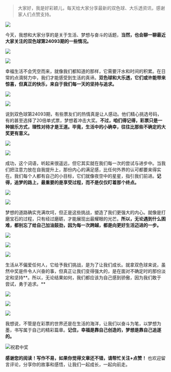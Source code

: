 > 大家好，我是好彩颖儿，每天给大家分享最新的双色球、大乐透资讯，感谢家人们点赞支持。

![](https://cdn.jsdelivr.net/gh/wangwenjie1314/PicCDN/2024-7-11/1720660897499-image.png)

今天，我想和大家分享的是关于生活、梦想与奋斗的话题，**当然，也会聊一聊最近大家关注的双色球第24093期的一些情况。**


![](https://cdn.jsdelivr.net/gh/wangwenjie1314/PicCDN/2024-8-13/1723511703187-image.png)

![](https://cdn.jsdelivr.net/gh/wangwenjie1314/PicCDN/2024-8-13/1723511698894-image.png)


幸福生活不会凭空而来，就像我们都知道的那样，它需要汗水和时间的积累。在日常的点滴努力中，我们才能感受到生活的真谛。**双色球和大乐透，它们或许能带来惊喜，但真正的快乐，来自于我们每一天的坚持与追求。**


![](https://cdn.jsdelivr.net/gh/wangwenjie1314/PicCDN/2024-8-13/1723512129483-image.png)



![](https://cdn.jsdelivr.net/gh/wangwenjie1314/PicCDN/2024-8-13/1723511938433-image.png)


说到双色球第24093期，有些票友们的热情真是让人感动。他们精心挑选号码，有的甚至选择了20倍单式票，梦想着冲击大奖。**不过，咱们得记得，彩票只是一种娱乐方式，理性对待才是王道。毕竟，生活中的小确幸，往往比那些不确定的大奖更有意义。**


![](https://cdn.jsdelivr.net/gh/wangwenjie1314/PicCDN/2024-8-13/1723511991770-image.png)



![](https://cdn.jsdelivr.net/gh/wangwenjie1314/PicCDN/2024-8-13/1723511972183-image.png)



成功，这个词语，听起来很遥远，但它其实就在我们每一次的尝试与进步中。当我们把注意力放在自我提升上，那份内心的满足感，比任何外界的认可都要来得实在。我们每个人都有自己的小目标，它们就像夜空中的星星，指引我们前进。**记得，追梦的路上，最重要的是享受过程，而不是仅仅盯着那个终点。**


![](https://cdn.jsdelivr.net/gh/wangwenjie1314/PicCDN/2024-8-13/1723511982137-image.png)



![](https://cdn.jsdelivr.net/gh/wangwenjie1314/PicCDN/2024-8-13/1723512000622-image.png)




梦想的道路确实充满坎坷，但正是这些挑战，塑造了我们更强大的内心。就像是打磨宝石的过程，只有经过磨砺，才能展现出最耀眼的光芒。**所以，无论遇到什么困难，都别忘了给自己加油鼓劲，因为每一次跨越，都是向更好生活迈进的一步。**



![](https://cdn.jsdelivr.net/gh/wangwenjie1314/PicCDN/2024-8-13/1723512007304-image.png)


![](https://cdn.jsdelivr.net/gh/wangwenjie1314/PicCDN/2024-8-13/1723512013546-image.png)



![](https://cdn.jsdelivr.net/gh/wangwenjie1314/PicCDN/2024-8-13/1723512107584-image.png)


生活从不偏爱任何人，它给予我们挑战，是为了让我们成长。就拿双色球来说，虽然中奖是件令人兴奋的事，但真正让我们变得强大的，是在面对不确定时的那份淡定和坚持**。所以，无论结果如何，我们都应该为自己感到骄傲，因为我们敢于尝试，勇于追求。**


![](https://cdn.jsdelivr.net/gh/wangwenjie1314/PicCDN/2024-8-13/1723512056548-image.png)

![](https://cdn.jsdelivr.net/gh/wangwenjie1314/PicCDN/2024-8-13/1723512049078-image.png)


![](https://cdn.jsdelivr.net/gh/wangwenjie1314/PicCDN/2024-8-13/1723512176519-image.png)


我想说，不管是在彩票的世界还是在生活的海洋，让我们以奋斗为笔，以梦想为墨，书写属于自己的精彩篇章。**记住，幸福是靠自己创造的，梦想是靠自己追逐的。**


![祝君中奖](https://cdn.jsdelivr.net/gh/wangwenjie1314/PicCDN/2024-8-13/1723512296727-image.png)


**感谢您的阅读！写作不易，如果你觉得文章还不错，请帮忙关注+点赞！** 也欢迎留言评论，分享你的故事和感悟，让我们一起成长，一起向前走。